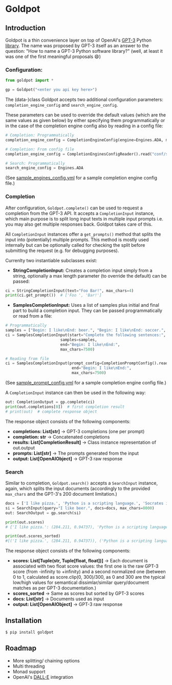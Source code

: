 # Goldpot

## Introduction
Goldpot is a thin convenience layer on top of OpenAI's [GPT-3](https://openai.com/blog/openai-api/) Python [library](https://github.com/openai/openai-python). The name was proposed by GPT-3 itself as an answer to the question: "How to name a GPT-3 Python software library?" (well, at least it was one of the first meaningful proposals :smile:)

### Configuration:
```python
from goldpot import *

gp = Goldpot("<enter you api key here>")
```

The (data-)class Goldpot accepts two additional configuration parameters: `completion_engine_config` and `search_engine_config`.

These parameters can be used to override the default values (which are the same values as given below) by either specifying them programmatically or in the case of the completion engine config also by reading in a config file:
```python
# Completion: Programmatically
completion_engine_config = CompletionEngineConfig(engine=Engines.ADA, max_tokens=128, temperature=0.0, top_p=1.0, n=1, stream=False, logprobs=None, echo=False, stop=['####', '----', '————', '____'], presence_penalty=0.0, frequency_penalty=0.0, best_of=1)

# Completion: From config file 
completion_engine_config = CompletionEnginesConfigReader().read("conf/sample_engines_config.yml").get("TST")

# Search: Programmatically
search_engine_config = Engines.ADA
```
(See [sample_engines_config.yml](conf/sample_engines_config.yml) for a sample completion engine config file.)

### Completion
After configuration, `Goldpot.complete()` can be used to request a completion from the GPT-3 API. It accepts a `CompletionInput` instance, which main purpose is to split long input texts in multiple input prompts i.e. you may also get multiple responses back. Goldpot takes care of this. 


All `CompletionInput` instances offer a `get_prompts()` method that splits the input into (potentially) multiple prompts. This method is mostly used internally but can be optionally called for checking the split before submitting the request (e.g. for debugging purposes). 

Currenlty two instantiable subclasses exist: 
- **StringCompletionInput:** Creates a completion input simply from a string, optionally a max length parameter (to override the default) can be passed:  
```python
ci = StringCompletionInput(text="Foo Bar!", max_chars=4)
print(ci.get_prompt())  # ['Foo ', 'Bar!']
```
- **SamplesCompletionInput:** Uses a list of samples plus initial and final part to build a completion input. They can be passed programmatically or read from a file:

```python
# Programmatically
samples = ["Begin: I like\nEnd: beer.", "Begin: I like\nEnd: soccer.", "Begin: I like\nEnd: pizza."]
ci = SamplesCompletionInput(start="Complete the following sentences:", 
                        samples=samples,
                        end="Begin: I like\nEnd:",
                        max_chars=7500)

# Reading from file
ci = SamplesCompletionInput(prompt_config=CompletionPromptConfig().read("conf/sample_prompt_config.yml"),
                             end="Begin: I like\nEnd:",
                             max_chars=7500)
```
(See [sample_prompt_config.yml](conf/sample_prompt_config.yml) for a sample completion engine config file.)

A `CompletionInput` instance can then be used in the following way:
```python
out: CompletionOutput = gp.complete(ci)
print(out.completions[0])  # first completion result
# print(out)  # complete response object
```
The response object consists of the following components:
- **completions: List[str]** -> GPT-3 completions (one per prompt)
- **completion: str** -> Concatenated completions
- **results: List[CompletionResult]** -> Class instance representation of out.output
- **prompts: List[str]** -> The prompts generated from the input
- **output: List[OpenAIObject]** -> GPT-3 raw response

### Search
Similar to completion, `Goldpot.search()` accepts a `SearchInput` instance, again, which splits the input documents (accordingly to the provided `max_chars` and the GPT-3's 200 document limitation.)
```python
docs = ['I like pizza.', 'Python is a scripting language.', 'Socrates is an ancient philosopher.']
si = SearchInput(query="I like beer.", docs=docs, max_chars=8000)
out: SearchOutput = gp.search(si)

print(out.scores)
# {'I like pizza.': (284.211, 0.94737), 'Python is a scripting language.': (-9.132, 0.0), 'Socrates is an ancient philosopher.': (-25.988, 0.0)}

print(out.scores_sorted)
#[('I like pizza.', (284.211, 0.94737)), ('Python is a scripting language.', (-9.132, 0.0)), ('Socrates is an ancient philosopher.', (-25.988, 0.0))]
```
The response object consists of the following components:
- **scores: List[Tuple(str, Tuple[float, float])]** -> Each document is associated with two float score values: the first one is the raw GPT-3 score (from -infinity to +infinity) and a second normalized one (between 0 to 1, calculated as score.clip(0, 300)/300, as 0 and 300 are the typical low/high values for semantical dissimlar/similar query/document matches as per GPT-3 documentation.)
- **scores_sorted** -> Same as scores but sorted by GPT-3 scores
- **docs: List[str]** -> Documents used as input
- **output: List[OpenAIObject]** -> GPT-3 raw response

## Installation

```bash
$ pip install goldpot
```

## Roadmap
- More splitting/ chaining options
- Multi threading
- Monad support
- OpenAI's [DALL-E](https://openai.com/blog/dall-e/) integration
